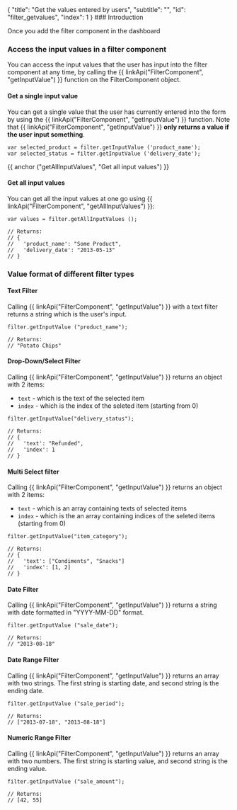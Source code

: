 <meta>
{
	"title": "Get the values entered by users",
	"subtitle": "",
	"id": "filter_getvalues",
	"index": 1
}
</meta>
### Introduction

Once you add the filter component in the dashboard

### Access the input values in a filter component

You can access the input values that the user has input into the filter component at any time, by calling the {{ linkApi("FilterComponent", "getInputValue") }} function on the FilterComponent object.

#### Get a single input value

You can get a single value that the user has currently entered into the form by using the {{ linkApi("FilterComponent", "getInputValue") }} function. Note that {{ linkApi("FilterComponent", "getInputValue") }} **only returns a value if the user input something**.

~~~
var selected_product = filter.getInputValue ('product_name');
var selected_status = filter.getInputValue ('delivery_date');
~~~
{{ anchor ("getAllInputValues", "Get all input values") }}
#### Get all input values

You can get all the input values at one go using {{ linkApi("FilterComponent", "getAllInputValues") }}:

~~~
var values = filter.getAllInputValues ();

// Returns:
// {
//   'product_name': "Some Product",
//   'delivery_date': "2013-05-13"
// }
~~~

### Value format of different filter types

#### Text Filter

Calling {{ linkApi("FilterComponent", "getInputValue") }} with a text filter returns a string which is the user's input.

~~~
filter.getInputValue ("product_name");

// Returns:
// "Potato Chips"
~~~

#### Drop-Down/Select Filter

Calling {{ linkApi("FilterComponent", "getInputValue") }} returns an object with 2 items:

* `text` - which is the text of the selected item
* `index` - which is the index of the seleted item (starting from 0)

~~~
filter.getInputValue("delivery_status");

// Returns:
// {
//   'text': "Refunded",
//   'index': 1
// }
~~~


#### Multi Select filter

Calling {{ linkApi("FilterComponent", "getInputValue") }} returns an object with 2 items:

* `text` - which is an array containing texts of selected items
* `index` - which is the an array containing indices of the seleted items (starting from 0)

~~~
filter.getInputValue("item_category");

// Returns:
// {
//   'text': ["Condiments", "Snacks"]
//   'index': [1, 2]
// }
~~~

#### Date Filter

Calling {{ linkApi("FilterComponent", "getInputValue") }} returns a string with date formatted in "YYYY-MM-DD" format.

~~~
filter.getInputValue ("sale_date");

// Returns:
// "2013-08-18"
~~~

#### Date Range Filter

Calling {{ linkApi("FilterComponent", "getInputValue") }} returns an array with two strings. The first string is starting date, and second string is the ending date.

~~~
filter.getInputValue ("sale_period");

// Returns:
// ["2013-07-18", "2013-08-18"]
~~~

#### Numeric Range Filter

Calling {{ linkApi("FilterComponent", "getInputValue") }} returns an array with two numbers. The first string is starting value, and second string is the ending value.

~~~
filter.getInputValue ("sale_amount");

// Returns:
// [42, 55]
~~~
